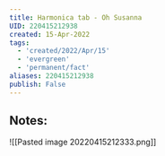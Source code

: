 ```yaml
---
title: Harmonica tab - Oh Susanna
UID: 220415212938
created: 15-Apr-2022
tags:
  - 'created/2022/Apr/15'
  - 'evergreen'
  - 'permanent/fact'
aliases: 220415212938
publish: False
---
```

## Notes:

![[Pasted image 20220415212333.png]]